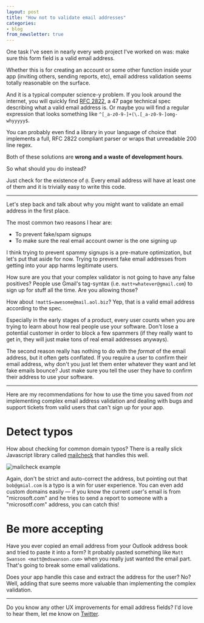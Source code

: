 ```yaml
---
layout: post
title: "How not to validate email addresses"
categories:
- blog
from_newsletter: true
---
```



One task I've seen in nearly every web project I've worked on was: make sure this form field is a
valid email address.

Whether this is for creating an account or some other function inside your app (inviting others,
sending reports, etc), email address validation seems totally reasonable on the surface.

And it is a typical computer science-y problem. If you look around the internet, you will quickly
find [RFC 2822][rfc], a 47 page technical spec describing what a valid email address is. Or maybe
you will find a regular expression that looks something like `^[_a-z0-9-]+(\.[_a-z0-9-]omg-whyyyyy$`.

You can probably even find a library in your language of choice that implements a full, RFC 2822
compliant parser or wraps that unreadable 200 line regex.

Both of these solutions are **wrong and a waste of development hours**.

So what should you do instead?

Just check for the existence of `@`. Every email address will have at least one of them and it is
trivially easy to write this code.

---

Let's step back and talk about why you might want to validate an email address in the first place.

The most common two reasons I hear are:

* To prevent fake/spam signups
* To make sure the real email account owner is the one signing up

I think trying to prevent spammy signups is a pre-mature optimization, but let's put that
aside for now. Trying to prevent fake email addresses from getting into your app harms legitimate
users.

How sure are you that your complex validator is not going to have any false positives? People use
Gmail's tag-syntax (i.e. `matt+whatever@gmail.com`) to sign up for stuff all the time. Are you allowing
those? 

How about `!matt$=awesome@mail.aol.biz`? Yep, that is a valid email address according to the spec.

Especially in the early stages of a product, every user counts when you are trying to learn about
how real people use your software. Don't lose a potential customer in order to block a few spammers
(if they really want to get in, they will just make tons of real email addresses anyways).

The second reason really has nothing to do with the *format* of the email address, but it often
gets conflated. If you require a user to confirm their email address, why don't you just let them
enter whatever they want and let fake emails bounce? Just make sure you tell the user they have to
confirm their address to use your software.

---

Here are my recommendations for how to use the time you saved from _not_ implementing complex email
address validation and dealing with bugs and support tickets from valid users that can't sign up 
for your app.

# Detect typos

How about checking for common domain typos? There is a really slick Javascript library called 
[mailcheck][mc] that handles this well.

![mailcheck example]({{site.url}}/static/mailcheck-example.png)

Again, don't be strict and auto-correct the address, but pointing out that `bob@gmial.com` is
a typo is a win for user experience. You can even add custom domains easily &mdash; if you know
the current user's email is from "microsoft.com" and he tries to send a report to someone
with a "microsotf.com" address, you can catch this!

# Be more accepting

Have you ever copied an email address from your Outlook address book and tried to paste it into a
form? It probably pasted something like `Matt Swanson <matt@mdswanson.com>` when you really just
wanted the email part. That's going to break some email validations.

Does your app handle this case and extract the address for the user? No? Well, adding that sure 
seems more valuable than implementing the complex validation.

---

Do you know any other UX improvements for email address fields? I'd love to hear them, let me know 
on [Twitter](http://twitter.com/_swanson).

[rfc]: http://tools.ietf.org/html/rfc2822
[mc]: https://github.com/Kicksend/mailcheck
